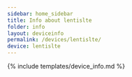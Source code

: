 ```yaml
---
sidebar: home_sidebar
title: Info about lentislte
folder: info
layout: deviceinfo
permalink: /devices/lentislte/
device: lentislte
---
```

{% include templates/device_info.md %}

